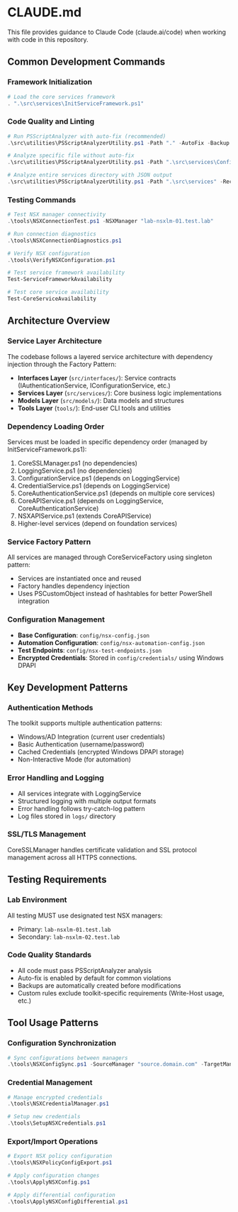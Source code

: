 # CLAUDE.md

This file provides guidance to Claude Code (claude.ai/code) when working with code in this repository.

## Common Development Commands

### Framework Initialization
```powershell
# Load the core services framework
. ".\src\services\InitServiceFramework.ps1"
```

### Code Quality and Linting
```powershell
# Run PSScriptAnalyzer with auto-fix (recommended)
.\src\utilities\PSScriptAnalyzerUtility.ps1 -Path "." -AutoFix -Backup

# Analyze specific file without auto-fix
.\src\utilities\PSScriptAnalyzerUtility.ps1 -Path ".\src\services\ConfigurationService.ps1" -Severity Error

# Analyze entire services directory with JSON output
.\src\utilities\PSScriptAnalyzerUtility.ps1 -Path ".\src\services" -Recurse -OutputFormat JSON -OutputPath ".\logs\analysis.json"
```

### Testing Commands
```powershell
# Test NSX manager connectivity
.\tools\NSXConnectionTest.ps1 -NSXManager "lab-nsxlm-01.test.lab"

# Run connection diagnostics
.\tools\NSXConnectionDiagnostics.ps1

# Verify NSX configuration
.\tools\VerifyNSXConfiguration.ps1

# Test service framework availability
Test-ServiceFrameworkAvailability

# Test core service availability
Test-CoreServiceAvailability
```

## Architecture Overview

### Service Layer Architecture
The codebase follows a layered service architecture with dependency injection through the Factory Pattern:

- **Interfaces Layer** (`src/interfaces/`): Service contracts (IAuthenticationService, IConfigurationService, etc.)
- **Services Layer** (`src/services/`): Core business logic implementations
- **Models Layer** (`src/models/`): Data models and structures
- **Tools Layer** (`tools/`): End-user CLI tools and utilities

### Dependency Loading Order
Services must be loaded in specific dependency order (managed by InitServiceFramework.ps1):
1. CoreSSLManager.ps1 (no dependencies)
2. LoggingService.ps1 (no dependencies)
3. ConfigurationService.ps1 (depends on LoggingService)
4. CredentialService.ps1 (depends on LoggingService)
5. CoreAuthenticationService.ps1 (depends on multiple core services)
6. CoreAPIService.ps1 (depends on LoggingService, CoreAuthenticationService)
7. NSXAPIService.ps1 (extends CoreAPIService)
8. Higher-level services (depend on foundation services)

### Service Factory Pattern
All services are managed through CoreServiceFactory using singleton pattern:
- Services are instantiated once and reused
- Factory handles dependency injection
- Uses PSCustomObject instead of hashtables for better PowerShell integration

### Configuration Management
- **Base Configuration**: `config/nsx-config.json`
- **Automation Configuration**: `config/nsx-automation-config.json`
- **Test Endpoints**: `config/nsx-test-endpoints.json`
- **Encrypted Credentials**: Stored in `config/credentials/` using Windows DPAPI

## Key Development Patterns

### Authentication Methods
The toolkit supports multiple authentication patterns:
- Windows/AD Integration (current user credentials)
- Basic Authentication (username/password)
- Cached Credentials (encrypted Windows DPAPI storage)
- Non-Interactive Mode (for automation)

### Error Handling and Logging
- All services integrate with LoggingService
- Structured logging with multiple output formats
- Error handling follows try-catch-log pattern
- Log files stored in `logs/` directory

### SSL/TLS Management
CoreSSLManager handles certificate validation and SSL protocol management across all HTTPS connections.

## Testing Requirements

### Lab Environment
All testing MUST use designated test NSX managers:
- Primary: `lab-nsxlm-01.test.lab`
- Secondary: `lab-nsxlm-02.test.lab`

### Code Quality Standards
- All code must pass PSScriptAnalyzer analysis
- Auto-fix is enabled by default for common violations
- Backups are automatically created before modifications
- Custom rules exclude toolkit-specific requirements (Write-Host usage, etc.)

## Tool Usage Patterns

### Configuration Synchronization
```powershell
# Sync configurations between managers
.\tools\NSXConfigSync.ps1 -SourceManager "source.domain.com" -TargetManager "target.domain.com"
```

### Credential Management
```powershell
# Manage encrypted credentials
.\tools\NSXCredentialManager.ps1

# Setup new credentials
.\tools\SetupNSXCredentials.ps1
```

### Export/Import Operations
```powershell
# Export NSX policy configuration
.\tools\NSXPolicyConfigExport.ps1

# Apply configuration changes
.\tools\ApplyNSXConfig.ps1

# Apply differential configuration
.\tools\ApplyNSXConfigDifferential.ps1
```